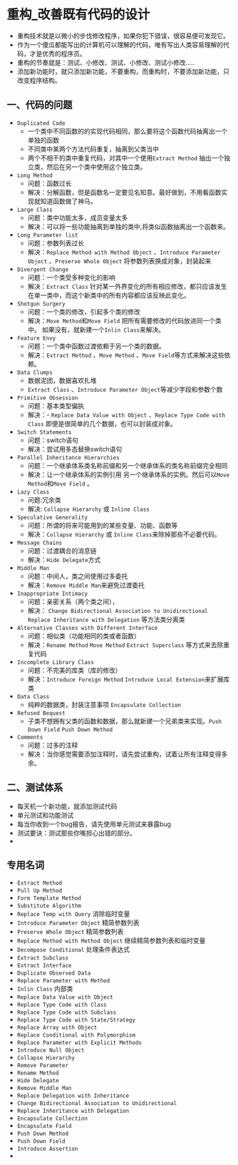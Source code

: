 # 重构_改善既有代码的设计
- 重构技术就是以微小的步伐修改程序，如果你犯下错误，很容易便可发现它。
- 作为一个傻瓜都能写出的计算机可以理解的代码，唯有写出人类容易理解的代码，才是优秀的程序员。
- 重构的节奏就是：测试、小修改、测试、小修改、测试小修改.....
- 添加新功能时，就只添加新功能，不要重构，而重构时，不要添加新功能，只改变程序结构。

## 一、代码的问题
- `Duplicated Code`
    - 一个类中不同函数的的实现代码相同，那么要将这个函数代码抽离出一个单独的函数
    - 不同类中某两个方法代码重复，抽离到父类当中
    - 两个不相干的类中重复代码，对其中一个使用`Extract Method` 抽出一个独立类，然后在另一个类中使用这个独立类。
- `Long Method`
	- 问题：函数过长 
	- 解决：分解函数，但是函数名一定要见名知意。最好做到，不用看函数实现就知道函数做了神马。
- `Large Class`
	- 问题：类中功能太多，成员变量太多
	- 解决：可以将一些功能抽离到单独的类中,将类似函数抽离出一个函数来。
- `Long Parameter list`
	- 问题：参数列表过长 
	- 解决：`Replace Method with Method Object` 、`Introduce Parameter Object` 、`Preserve Whole Object` 将参数列表换成对象，封装起来 
- `Divergent Change`
	- 问题：一个类受多种变化的影响	 
	- 解决：`Extract Class` 针对某一外界变化的所有相应修改，都只应该发生在单一类中，而这个新类中的所有内容都应该反映此变化。
- `Shotgun Surgery`
	- 问题：一个类的修改，引起多个类的修改
	- 解决：`Move Method`和`Move Field` 把所有需要修改的代码放进同一个类中。 如果没有，就新建一个`Inlin Class`来解决。
- `Feature Envy`
	- 问题：一个类中函数过渡依赖于另一个类的数据。 
	- 解决：`Extract Method` 、`Move Method` 、`Move Field`等方式来解决这些依赖。
- `Data Clumps`
	- 数据泥团，数据喜欢扎堆
	- `Extract Class` 、`Introduce Parameter Object`等减少字段和参数个数
- `Primitive Obsession`
	- 问题：基本类型偏执
	- 解决：- `Replace Data Value with Object` 、`Replace Type Code with Class` 即便是很简单的几个数据，也可以封装成对象。
- `Switch Statements`
	- 问题：switch语句
	- 解决：尝试用多态替换switch语句 
- `Parallel Inheritance Hierarchies`
	- 问题：一个继承体系类名称前缀和另一个继承体系的类名称前缀完全相同
	- 解决：让一个继承体系的实例引用 另一个继承体系的实例。然后可以`Move Method`和`Move Field` 。
- `Lazy Class`
	- 问题:冗余类
	- 解决: `Collapse Hierarchy` 或 `Inline Class`
- `Speculative Generality`
	- 问题：所谓的将来可能用到的某些变量、功能、函数等
	- 解决：`Collapse Hierarchy` 或 `Inline Class`来除掉那些不必要代码。
- `Message Chains`
	- 问题：过渡耦合的消息链	 
	- 解决：`Hide Delegate`方式
- `Middle Man`
	- 问题：中间人，类之间使用过多委托
	- 解决：`Remove Middle Man`来避免过渡委托 
- `Inappropriate Intimacy`
	- 问题：亲密关系（两个类之间），
	- 解决： `Change Bidirectional Association to Unidirectional` `Replace Inheritance with Delegation` 等方法类分离类
- `Alternative Classes with Different Interface`
	- 问题：相似类（功能相同的类或者函数）
	- 解决：`Rename Method` `Move Method` `Extract Superclass` 等方式来去除重复代码
- `Incomplete Library Class`
	- 问题：不完美的库类（库的修改）
	- 解决：`Introduce Foreign Method` `Introduce Local Extension`来扩展库类
- `Data Class`
	- 纯粹的数据类，封装注意事项 `Encapsulate Collection`
- `Refused Bequest`
	- 子类不想拥有父类的函数和数据，那么就新建一个兄弟类来实现。`Push Down Field` `Push Down Method`
- `Comments`
	- 问题：过多的注释
	- 解决：当你感觉需要添加注释时，请先尝试重构，试着让所有注释变得多余。
	 

## 二、测试体系 
- 每天机一个新功能，就添加测试代码
- 单元测试和功能测试
- 每当你收到一个bug报告，请先使用单元测试来暴露bug
- 测试要诀：测试那些你嘴担心出错的部分。
- 
## 专用名词
- `Extract Method`
- `Pull Up Method`
- `Form Template Method`
- `Substitute Algorithm`
- `Replace Temp with Query` 消除临时变量
- `Introduce Parameter Object` 精简参数列表
- `Preserve Whole Object` 精简参数列表
- `Replace Method with Method Object` 继续精简参数列表和临时变量
- `Decompose Conditional` 处理条件表达式
- `Extract Subclass`
- `Extract Interface`
- `Duplicate Observed Data`
- `Replace Parameter with Method` 
- `Inlin Class` 内部类
- `Replace Data Value with Object`
- `Replace Type Code with Class`
- `Replace Type Code with Subclass`
- `Replace Type Code with State/Strategy`
- `Replace Array with Object`
- `Replace Conditional with Polymorphism`
- `Replace Parameter with Explicit Methods` 
- `Introduce Null Object`
- `Collapse Hierarchy`
- `Remove Parameter`
- `Rename Method`
- `Hide Delegate`
- `Remove Middle Man`
- `Replace Delegation with Inheritance`
- `Change Bidirectional Association to Unidirectional` 
- `Replace Inheritance with Delegation`
- `Encapsulate Collection`
- `Encapsulate Field`
- `Push Down Method`
- `Push Down Field`
- `Introduce Assertion`
- 